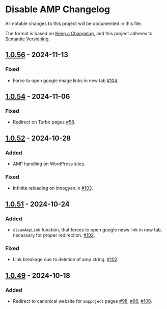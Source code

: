 # Disable AMP Changelog

All notable changes to this project will be documented in this file.

The format is based on [Keep a Changelog], and this project adheres to [Semantic Versioning].

[Keep a Changelog]: https://keepachangelog.com/en/1.0.0/
[Semantic Versioning]: https://semver.org/spec/v2.0.0.html

## [1.0.56] - 2024-11-13

### Fixed

- Force to open google image links in new tab [#104].

[1.0.56]: https://github.com/AdguardTeam/DisableAMP/compare/v1.0.54...v1.0.56
[#104]: https://github.com/AdguardTeam/DisableAMP/issues/104

## [1.0.54] - 2024-11-06

### Fixed

- Redirect on Turbo pages [#58].

[1.0.54]: https://github.com/AdguardTeam/DisableAMP/compare/v1.0.52...v1.0.54
[#58]: https://github.com/AdguardTeam/DisableAMP/issues/58

## [1.0.52] - 2024-10-28

### Added

- AMP handling on WordPress sites.

### Fixed

- Infinite reloading on innogyan.in [#103].

[1.0.52]: https://github.com/AdguardTeam/DisableAMP/compare/v1.0.51...v1.0.52
[#103]: https://github.com/AdguardTeam/DisableAMP/issues/103

## [1.0.51] - 2024-10-24

### Added

- `cleanAmpLink` function, that forces to open google news link in new tab, necessary for proper redirection. [#102].

### Fixed

- Link breakage due to deletion of amp string. [#102].

[1.0.51]: https://github.com/AdguardTeam/DisableAMP/compare/v1.0.49...v1.0.51
[#102]: https://github.com/AdguardTeam/DisableAMP/issues/102

## [1.0.49] - 2024-10-18

### Added

- Redirect to canonical website for `amppoject` pages [#98], [#96], [#100].

[1.0.49]: https://github.com/AdguardTeam/DisableAMP/compare/v1.0.47...v1.0.49
[#98]: https://github.com/AdguardTeam/DisableAMP/issues/98
[#96]: https://github.com/AdguardTeam/DisableAMP/issues/96
[#100]: https://github.com/AdguardTeam/DisableAMP/issues/100
